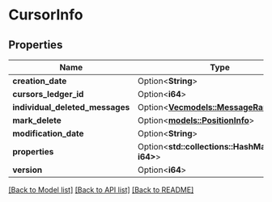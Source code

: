 # CursorInfo

## Properties

Name | Type | Description | Notes
------------ | ------------- | ------------- | -------------
**creation_date** | Option<**String**> |  | [optional]
**cursors_ledger_id** | Option<**i64**> |  | [optional]
**individual_deleted_messages** | Option<[**Vec<models::MessageRangeInfo>**](MessageRangeInfo.md)> |  | [optional]
**mark_delete** | Option<[**models::PositionInfo**](PositionInfo.md)> |  | [optional]
**modification_date** | Option<**String**> |  | [optional]
**properties** | Option<**std::collections::HashMap<String, i64>**> |  | [optional]
**version** | Option<**i64**> |  | [optional]

[[Back to Model list]](../README.md#documentation-for-models) [[Back to API list]](../README.md#documentation-for-api-endpoints) [[Back to README]](../README.md)


